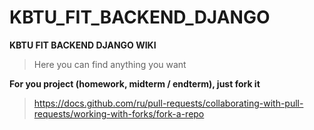 # KBTU_FIT_BACKEND_DJANGO
**KBTU FIT BACKEND DJANGO WIKI**

> Here you can find anything you want


**For you project (homework, midterm / endterm), just fork it**
>https://docs.github.com/ru/pull-requests/collaborating-with-pull-requests/working-with-forks/fork-a-repo
> 

[//]: # (> Practice 2:)

[//]: # (> Create 3 basic views)

[//]: # (> Practice 2&#40;Basic Views&#41;:)

[//]: # (> Practice Task: Building Basic Views With Django Application)

[//]: # (Objective:)

[//]: # (To develop Basic Django Application Using Django)

[//]: # (Templates)

[//]: # (Use headers and unordered list to view students)

[//]: # (Students must be python list)

[//]: # (You must use Django Templates)

[//]: # (> Practice 3:)

[//]: # (> Create Views with Forms)

[//]: # (1&#41; Create a simple django view function)

[//]: # (2&#41; Create django form)

[//]: # (3&#41; Create django template)

[//]: # (4&#41; Save instances)